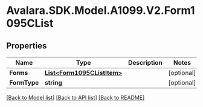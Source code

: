 # Avalara.SDK.Model.A1099.V2.Form1095CList

## Properties

Name | Type | Description | Notes
------------ | ------------- | ------------- | -------------
**Forms** | [**List&lt;Form1095CListItem&gt;**](Form1095CListItem.md) |  | [optional] 
**FormType** | **string** |  | [optional] 

[[Back to Model list]](../../../README.md#documentation-for-models) [[Back to API list]](../../../README.md#documentation-for-api-endpoints) [[Back to README]](../../../README.md)

